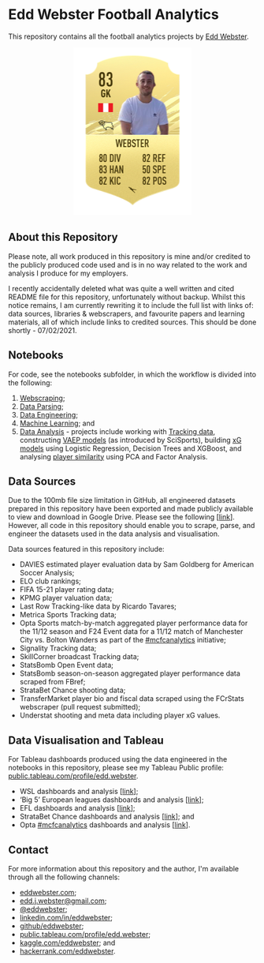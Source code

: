 # Edd Webster Football Analytics
This repository contains all the football analytics projects by [Edd Webster](https://twitter.com/eddwebster).

<p align="center">
  <a href="https://www.twitter.com/eddwebster"><img src="img/fifa21eddwebsterbanner.png"></a>
</p>

## About this Repository 
Please note, all work produced in this repository is mine and/or credited to the publicly produced code used and is in no way related to the work and analysis I produce for my employers.

I recently accidentally deleted what was quite a well written and cited README file for this repository, unfortunately without backup. Whilst this notice remains, I am currently rewriting it to include the full list with links of: data sources, libraries & webscrapers, and favourite papers and learning materials, all of which include links to credited sources. This should be done shortly - 07/02/2021.

## Notebooks
For code, see the notebooks subfolder, in which the workflow is divided into the following:
1.    [Webscraping](https://github.com/eddwebster/football_analytics/tree/master/notebooks/1_data_scraping);
2.    [Data Parsing](https://github.com/eddwebster/football_analytics/tree/master/notebooks/2_data_parsing);
3.    [Data Engineering](https://github.com/eddwebster/football_analytics/tree/master/notebooks/3_data_engineering);
4.    [Machine Learning](https://github.com/eddwebster/football_analytics/tree/master/notebooks/4_machine_learning); and
5.    [Data Analysis](https://github.com/eddwebster/football_analytics/tree/master/notebooks/5_data_analysis_and_projects) - projects include working with [Tracking data](https://github.com/eddwebster/football_analytics/tree/master/notebooks/5_data_analysis_and_projects/tracking_data), constructing [VAEP models](https://github.com/eddwebster/football_analytics/tree/master/notebooks/5_data_analysis_and_projects/vaep) (as introduced by SciSports), building [xG models](https://github.com/eddwebster/football_analytics/tree/master/notebooks/5_data_analysis_and_projects/xg_modeling) using Logistic Regression, Decision Trees and XGBoost, and analysing [player similarity](https://github.com/eddwebster/football_analytics/tree/master/notebooks/5_data_analysis_and_projects/player_similarity) using PCA and Factor Analysis.

## Data Sources
Due to the 100mb file size limitation in GitHub, all engineered datasets prepared in this repository have been exported and made publicly available to view and download in Google Drive. Please see the following [[link](https://drive.google.com/drive/folders/1r2Rf3CPsKnxyxtmDRIHQ2eoW5WwCzBa0?usp=sharing)]. However, all code in this repository should enable you to scrape, parse, and engineer the datasets used in the data analysis and visualisation.

Data sources featured in this repository include:
*    DAVIES estimated player evaluation data by Sam Goldberg for American Soccer Analysis;
*    ELO club rankings;
*    FIFA 15-21 player rating data;
*    KPMG player valuation data;
*    Last Row Tracking-like data by Ricardo Tavares;
*    Metrica Sports Tracking data;
*    Opta Sports match-by-match aggregated player performance data for the 11/12 season and F24 Event data for a 11/12 match of Manchester City vs. Bolton Wanders as part of the [#mcfcanalytics](https://twitter.com/search?q=%23mcfcanalytics) initiative;
*    Signality Tracking data;
*    SkillCorner broadcast Tracking data;
*    StatsBomb Open Event data;
*    StatsBomb season-on-season aggregated player performance data scraped from FBref;
*    StrataBet Chance shooting data;
*    TransferMarket player bio and fiscal data scraped using the FCrStats webscraper (pull request submitted);
*    Understat shooting and meta data including player xG values.

## Data Visualisation and Tableau 
For Tableau dashboards produced using the data engineered in the notebooks in this repository, please see my Tableau Public profile: [public.tableau.com/profile/edd.webster](https://public.tableau.com/profile/edd.webster). 
*    WSL dashboards and analysis [[link](https://public.tableau.com/views/EddWebsterFAWSLAnalysisandDashboard/WSLxGAnalysisDashboard?:language=es&:display_count=y&:origin=viz_share_link)];
*    ‘Big 5’ European leagues dashboards and analysis [[link](https://public.tableau.com/views/EddWebsterBig5EuropeanLeagueAnalysisandDashboards/Big5WaffleChart?:language=es&:display_count=y&:origin=viz_share_link)];
*    EFL dashboards and analysis [[link](https://public.tableau.com/views/EddWebsterEFLAnalysisandDashboards/EFLFullBackRadarDashboard?:language=es&:display_count=y&:origin=viz_share_link)];
*    StrataBet Chance dashboards and analysis [[link](https://public.tableau.com/views/EddWebsterStrataBetChanceAnalysisandDashboards/StrataBetChanceShotMapDashboard?:language=es&:display_count=y&:origin=viz_share_link)]; and
*    Opta [#mcfcanalytics](https://twitter.com/search?q=%23mcfcanalytics) dashboards and analysis [[link](https://public.tableau.com/views/EddWebsterOptaMCFCAnalyticsPL1112AnalysisandDashboards/OptaPlayerDemographicsDashboard?:language=es&:display_count=y&:origin=viz_share_link)].

## Contact
For more information about this repository and the author, I'm available through all the following channels:
*    [eddwebster.com](https://www.eddwebster.com/);
*    edd.j.webster@gmail.com;
*    [@eddwebster](https://www.twitter.com/eddwebster);
*    [linkedin.com/in/eddwebster](https://www.linkedin.com/in/eddwebster/);
*    [github/eddwebster](https://github.com/eddwebster/);
*    [public.tableau.com/profile/edd.webster](https://public.tableau.com/profile/edd.webster);
*    [kaggle.com/eddwebster](https://www.kaggle.com/eddwebster); and
*    [hackerrank.com/eddwebster](https://www.hackerrank.com/eddwebster).
